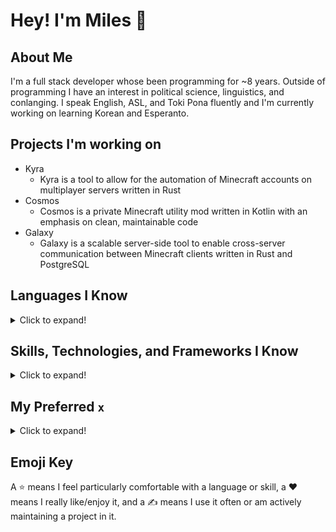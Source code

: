 # Hey! I'm Miles :wave:

## About Me

I'm a full stack developer whose been programming for ~8 years. Outside of programming I have an interest in political science, linguistics, and conlanging. I speak English, ASL, and Toki Pona fluently and I'm currently working on learning Korean and Esperanto.

## Projects I'm working on

- Kyra
  - Kyra is a tool to allow for the automation of Minecraft accounts on multiplayer servers written in Rust
- Cosmos
  - Cosmos is a private Minecraft utility mod written in Kotlin with an emphasis on clean, maintainable code
- Galaxy
  - Galaxy is a scalable server-side tool to enable cross-server communication between Minecraft clients written in Rust and PostgreSQL

## Languages I Know

<details>
<summary>Click to expand!</summary>

- Web Development
  - HTML :star:
  - CSS :star:
  - Sass/Scss
  - JavaScript :star:
  - TypeScript :star:
  - Purescript :heart::star::writing_hand:
- PHP
- C/++
- Java :star:
- Kotlin :heart::star::writing_hand:
- Rust :heart:
- Python :star:
- Go :star::writing_hand:
- Haskell :heart::star::writing_hand:
- Lua
- C#
- Ruby
- Lisp
  - Common Lisp
  - Scheme
- OCaml  
Many, many more
</details>

## Skills, Technologies, and Frameworks I Know

<details>
<summary>Click to expand!</summary>

- Svelte/SvelteKit :heart::star:
- Vue.JS/Nuxt.JS :star:
- Halogen :heart::star::writing_hand:
- OpenGL :star::writing_hand:
- Actix :heart::star::writing_hand:
- Hyper, Tokio :star::writing_hand:
- Gorilla
- MongoDB
- PostgreSQL :heart::star::writing_hand:
- Tensorflow
- Keras
- Scotty, Spock
- Flask
- Django
</details>

## My Preferred `x`

<details>
<summary>Click to expand!</summary>

`where x = pronouns` They/She  
`where x = stack`: PostgreSQL, Actix (Rust), SvelteKit `||` PostgreSQL, Spock or Servant (Haskell), Halogen  
`where x = language`: Haskell  
`where x = editor`: tmux + NeoVim  
`where x = os`: NixOS 
`where x = wm && os = mac` Yabai  
`where x = wm && os = linux` XMonad  
`where x = shell`: ZSH  
`where x = terminal && os = mac` iTerm2  
`where x = terminal && os = linux` Alacritty
</details>

## Emoji Key

A :star: means I feel particularly comfortable with a language or skill, a :heart: means I
really like/enjoy it, and a :writing_hand: means I use it often or am actively maintaining 
a project in it.
